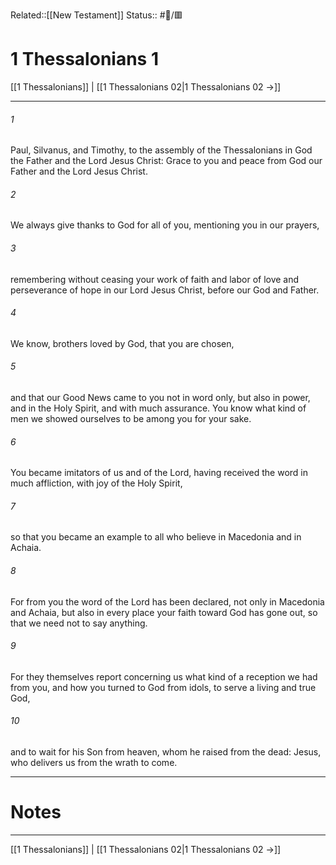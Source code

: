 Related::[[New Testament]]
Status:: #📖/🟥
# 1 Thessalonians 1

[[1 Thessalonians]] | [[1 Thessalonians 02|1 Thessalonians 02 →]]
***



###### 1 
Paul, Silvanus, and Timothy, to the assembly of the Thessalonians in God the Father and the Lord Jesus Christ: Grace to you and peace from God our Father and the Lord Jesus Christ. 

###### 2 
We always give thanks to God for all of you, mentioning you in our prayers, 

###### 3 
remembering without ceasing your work of faith and labor of love and perseverance of hope in our Lord Jesus Christ, before our God and Father. 

###### 4 
We know, brothers loved by God, that you are chosen, 

###### 5 
and that our Good News came to you not in word only, but also in power, and in the Holy Spirit, and with much assurance. You know what kind of men we showed ourselves to be among you for your sake. 

###### 6 
You became imitators of us and of the Lord, having received the word in much affliction, with joy of the Holy Spirit, 

###### 7 
so that you became an example to all who believe in Macedonia and in Achaia. 

###### 8 
For from you the word of the Lord has been declared, not only in Macedonia and Achaia, but also in every place your faith toward God has gone out, so that we need not to say anything. 

###### 9 
For they themselves report concerning us what kind of a reception we had from you, and how you turned to God from idols, to serve a living and true God, 

###### 10 
and to wait for his Son from heaven, whom he raised from the dead: Jesus, who delivers us from the wrath to come.

---
# Notes


***
[[1 Thessalonians]] | [[1 Thessalonians 02|1 Thessalonians 02 →]]
